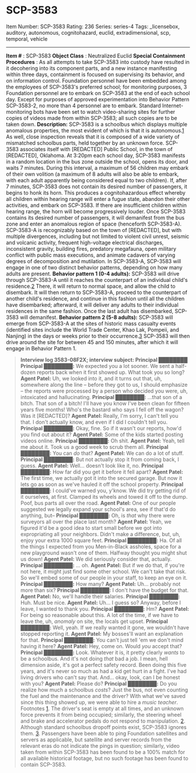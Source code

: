 # SCP-3583
Item Number: SCP-3583
Rating: 236
Series: series-4
Tags: _licensebox, auditory, autonomous, cognitohazard, euclid, extradimensional, scp, temporal, vehicle

---

**Item #** : SCP-3583
**Object Class** : Neutralized Euclid
**Special Containment Procedures** : As all attempts to take SCP-3583 into custody have resulted in it decohering into its component parts, and a new instance manifesting within three days, containment is focused on supervising its behavior, and on information control. Foundation personnel have been embedded among the employees of SCP-3583's preferred school; for monitoring purposes, 3 Foundation personnel are to embark on SCP-3583 at the end of each school day. Except for purposes of approved experimentation into Behavior Pattern SCP-3583-2, no more than 4 personnel are to embark.
Standard Internet-monitoring bots have been set to watch video-sharing sites for further copies of videos made from within SCP-3583; all such copies are to be taken down.
**Description:** SCP-3583 is a schoolbus which displays multiple anomalous properties, the most evident of which is that it is autonomous.[1](javascript:;) As well, close inspection reveals that it is composed of a wide variety of mismatched schoolbus parts, held together by an unknown force.
SCP-3583 associates itself with [REDACTED] Public School, in the town of [REDACTED], Oklahoma. At 3:20pm each school day, SCP-3583 manifests in a random location in the bus zone outside the school, opens its door, and waits 7 minutes. During this interval, a maximum of 56 children may embark of their own volition (a maximum of 8 adults will also be able to embark, with each adult apparently being considered equal to two children). If, after 7 minutes, SCP-3583 does not contain its desired number of passengers, it begins to honk its horn. This produces a cognitohazardous effect whereby all children within hearing range will enter a fugue state, abandon their other activities, and embark on SCP-3583. If there are insufficient children within hearing range, the horn will become progressively louder.
Once SCP-3583 contains its desired number of passengers, it will demanifest from the bus zone and enter an anomalous region of space (henceforth SCP-3583-A). SCP-3583-A is recognizably based on the town of [REDACTED], but with multiple divergences, including but not limited to violent civil unrest, seismic and volcanic activity, frequent high-voltage electrical discharges, inconsistent gravity, building fires, predatory megafauna, open military conflict with public mass executions, and animate cadavers of varying degrees of decomposition and mutilation.
In SCP-3583-A, SCP-3583 will engage in one of two distinct behavior patterns, depending on how many adults are present.
**Behavior pattern 1 (0-4 adults):** SCP-3583 will drive through SCP-3583-A until it reaches the counterpart of an individual child's residence.[2](javascript:;) There, it will return to normal space, and allow the child to disembark. It will then return to SCP-3583-A, proceed to the counterpart of another child's residence, and continue in this fashion until all the children have disembarked; afterward, it will deliver any adults to their individual residences in the same fashion. Once the last adult has disembarked, SCP-3583 will demanifest.
**Behavior pattern 2 (5-8 adults):** SCP-3583 will emerge from SCP-3583-A at the sites of historic mass casualty events (identified sites include the World Trade Center, Khao Lak, Pompeii, and Nanjing) in the days or weeks prior to their occurrence.[3](javascript:;) SCP-3583 will then drive around the site for between 45 and 150 minutes, after which it will engage in Behavior Pattern 1.
> **Interview log 3583-08F2X; interview subject: Principal ████████**
> **Principal ████████:** We expected you a lot sooner. We sent a half-dozen reports back when it first showed up. What took you so long?
> **Agent Patel:** Uh, we looked into it, and it turns out that, uh, somewhere along the line – before they got to us, I should emphasize – the reports were processed by a person who decided you were, uh, intoxicated and hallucinating.
> **Principal ████████:** …that son of a bitch. That son of a bitch! I'll have you know I've been clean for fifteen years five months! Who's the bastard who says I fell off the wagon? Was it [REDACTED]?
> **Agent Patel:** Really, I'm sorry, I can't tell you that. I don't actually know, and even if I did I couldn't tell you.
> **Principal ████████:** <sigh> Okay, fine. So if it wasn't our reports, how'd you find out about it?
> **Agent Patel:** Some of the kids started posting videos online.
> **Principal ████████:** Oh shit.
> **Agent Patel:** Yeah, tell me about it. Took us a good week to scrub them all.
> **Principal ████████:** You can _do_ that?
> **Agent Patel:** We can do a lot of stuff.
> **Principal ████████:** But not actually stop it from coming back, I guess.
> **Agent Patel:** Well… doesn't look like it, no.
> **Principal ████████:** How far did you get it before it fell apart?
> **Agent Patel:** The first time, we actually got it into the secured garage. But now it lets go as soon as we've hauled it off the school property.
> **Principal ████████:** I could've warned you, y'know. We did try getting rid of it ourselves, at first. Clamped its wheels and towed it off to the dump. Poof, bus parts all over the road.
> **Agent Patel:** One of our people suggested we legally expand your school's area, see if that'd do anything, but–
> **Principal ████████:** Oh, is _that_ why there were surveyors all over the place last month?
> **Agent Patel:** Yeah, we figured it'd be a good idea to start small before we got into expropriating all your neighbors. Didn't make a difference, but, uh, enjoy your extra 1000 square feet.
> **Principal ████████:** Ha. Of all the things I expected from you Men-in-Black assholes, space for a new playground wasn't one of them. Halfway thought you might shut us down!
> **Agent Patel:** We did seriously consider that, actually.
> **Principal ████████:** … oh.
> **Agent Patel:** But if we do that, if you're not here, it might just find some other school. We can't take that risk. So we'll embed some of our people in your staff, to keep an eye on it.
> **Principal ████████:** How many?
> **Agent Patel:** Uh… probably not more than six?
> **Principal ████████:** I don't have the budget for that.
> **Agent Patel:** No, we'll handle their salaries.
> **Principal ████████:** Huh. Must be nice.
> **Agent Patel:** Uh… I guess so? Anyway, before I leave, I wanted to thank you.
> **Principal ████████:** Hm?
> **Agent Patel:** For being so reasonable about this. A lot of the time, if we have to leave the, uh, _anomaly_ on site, the locals get upset.
> **Principal ████████:** Well, yeah. If we really wanted it gone, we wouldn't have stopped reporting it.
> **Agent Patel:** My bosses'll want an explanation for that.
> **Principal ████████:** You can't just tell 'em we don't mind having it here?
> **Agent Patel:** Hey, come on. Would _you_ accept that?
> **Principal ████████:** <sigh> Look. Whatever it is, it pretty clearly _wants_ to be a schoolbus. And it's not doing _that_ bad a job. I mean, hell dimension aside, it's got a perfect safety record. Been doing this five years, and it's never so much as had a kid get hurt in a fight. I've had living drivers who can't say that. And… okay, look, can I be honest with you?
> **Agent Patel:** Please do?
> **Principal ████████:** Do you realize how much a schoolbus _costs_? Just the bus, not even counting the fuel and the maintenance and the driver? With what we've saved since this thing showed up, we were able to hire a _music teacher_.
Footnotes
[1](javascript:;). The driver's seat is empty at all times, and an unknown force prevents it from being occupied; similarly, the steering wheel and brake and accelerator pedals do not respond to manipulation.
[2](javascript:;). Although standard schoolbus dropoff points exist, SCP-3583 ignores them.
[3](javascript:;). Passengers have been able to ping Foundation satellites and servers as applicable, but satellite and server records from the relevant eras do not indicate the pings in question; similarly, video taken from within SCP-3583 has been found to be a 100% match for all available historical footage, but no such footage has been found to contain SCP-3583.